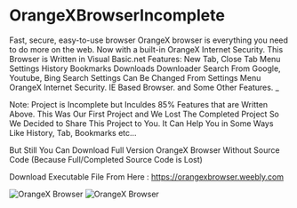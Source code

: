 # OrangeXBrowserIncomplete
Fast, secure, easy-to-use browser
OrangeX browser is everything you need to do more on the web.
Now with a built-in OrangeX Internet Security. 
This Browser is Written in Visual Basic.net
Features:
New Tab, Close Tab
Menu
Settings
History
Bookmarks
Downloads
Downloader
Search From Google, Youtube, Bing
Search Settings Can Be Changed From Settings Menu
OrangeX Internet Security.
IE Based Browser.
and Some Other Features.
_

Note: Project is Incomplete but Inculdes 85% Features that are Written Above.
This Was Our First Project and We Lost The Completed Project So We Decided to Share This Project to You. 
It Can Help You in Some Ways Like History, Tab, Bookmarks etc...

But Still You Can Download Full Version OrangeX Browser Without Source Code (Because Full/Completed Source Code is Lost)

Download Executable File From Here : https://orangexbrowser.weebly.com

![OrangeX Browser](https://orangexbrowser.weebly.com/uploads/8/2/4/7/82476680/background-images/1609121580.gif)
![OrangeX Browser](https://orangexbrowser.weebly.com/uploads/8/2/4/7/82476680/3739028_orig.png)
